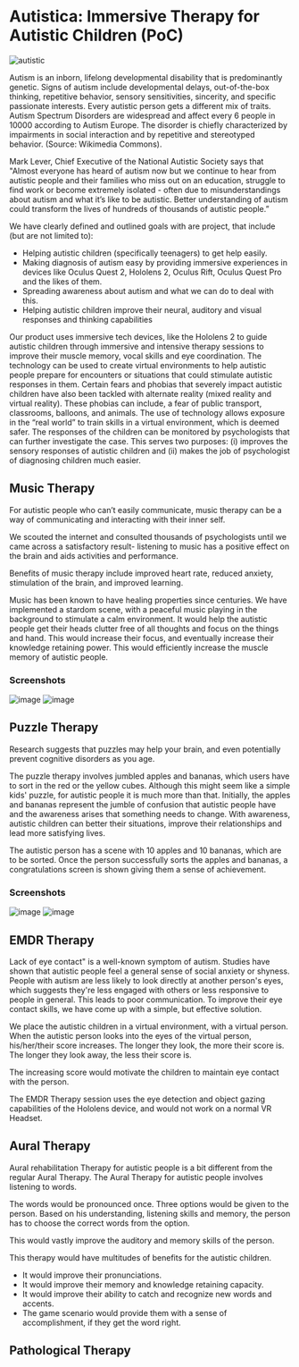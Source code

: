 # Autistica: Immersive Therapy for Autistic Children (PoC)

![autistic](https://user-images.githubusercontent.com/97734029/196027561-ba250161-15bc-4c28-b86c-b33e81986d17.png)

Autism is an inborn, lifelong developmental disability that is predominantly genetic. Signs of autism include developmental delays, out-of-the-box thinking, repetitive behavior, sensory sensitivities, sincerity, and specific passionate interests. Every autistic person gets a different mix of traits. Autism Spectrum Disorders are widespread and affect every 6 people in 10000 according to Autism Europe. The disorder is chiefly characterized by impairments in social interaction and by repetitive and stereotyped behavior. (Source: Wikimedia Commons).

Mark Lever, Chief Executive of the National Autistic Society says that "Almost everyone has heard of autism now but we continue to hear from autistic people and their families who miss out on an education, struggle to find work or become extremely isolated - often due to misunderstandings about autism and what it’s like to be autistic. Better understanding of autism could transform the lives of hundreds of thousands of autistic people.”

We have clearly defined and outlined goals with are project, that include (but are not limited to):
- Helping autistic children (specifically teenagers) to get help easily.
- Making diagnosis of autism easy by providing immersive experiences in devices like Oculus Quest 2, Hololens 2, Oculus Rift, Oculus Quest Pro and the likes of them.
- Spreading awareness about autism and what we can do to deal with this.
- Helping autistic children improve their neural, auditory and visual responses and thinking capabilities 

Our product uses immersive tech devices, like the Hololens 2 to guide autistic children through immersive and intensive therapy sessions to improve their muscle memory, vocal skills and eye coordination. The technology can be used to create virtual environments to help autistic people prepare for encounters or situations that could stimulate autistic responses in them. Certain fears and phobias that severely impact autistic children have also been tackled with alternate reality (mixed reality and virtual reality). These phobias can include, a fear of public transport, classrooms, balloons, and animals.  The use of technology allows exposure in the “real world” to train skills in a virtual environment, which is deemed safer. The responses of the children can be monitored by psychologists that can further investigate the case. This serves two purposes: (i) improves the sensory responses of autistic children and (ii) makes the job of psychologist of diagnosing children much easier. 

## Music Therapy

For autistic  people who can’t easily communicate, music therapy can be a way of communicating and interacting with their inner self.

We scouted the internet and consulted thousands of psychologists until we came across a satisfactory result- listening to music has a positive effect on the brain and aids activities and performance. 

Benefits of music therapy include improved heart rate, reduced anxiety, stimulation of the brain, and improved learning. 

Music has been known to have healing properties since centuries. We have implemented a stardom scene, with a peaceful music playing in the background to stimulate a calm environment. It would help the autistic people get their heads clutter free of all thoughts and focus on the things and hand. This would increase their focus, and eventually increase their knowledge retaining power. This would efficiently increase the muscle memory of autistic people.

### Screenshots
![image](https://user-images.githubusercontent.com/97734029/196027671-0911c24a-4072-4ed2-b32d-164ee7b4a1fd.png)
![image](https://user-images.githubusercontent.com/97734029/196027673-19b081bb-2905-44cf-b5a6-755068754d73.png)

## Puzzle Therapy

Research suggests that puzzles may help your brain, and even potentially prevent cognitive disorders as you age.

The puzzle therapy involves jumbled apples and bananas, which users have to sort in the red or the yellow cubes. Although this might seem like a simple kids' puzzle, for autistic people it is much more than that. Initially, the apples and bananas represent the jumble of confusion that autistic people have and the awareness arises that something needs to change. With awareness, autistic children can better their situations, improve their relationships and lead more satisfying lives.

The autistic person has a scene with 10 apples and 10 bananas, which are to be sorted. Once the person successfully sorts the apples and bananas, a congratulations screen is shown giving them a sense of achievement. 

### Screenshots
![image](https://user-images.githubusercontent.com/97734029/196028191-342b22bb-75ff-440d-a0c4-40ff2aff9f3c.png)
![image](https://user-images.githubusercontent.com/97734029/196028288-1bebd1d0-5ecf-4a41-8bfe-f75375594bfd.png)

## EMDR Therapy

Lack of eye contact" is a well-known symptom of autism. Studies have shown that autistic people feel a general sense of social anxiety or shyness. People with autism are less likely to look directly at another person's eyes, which suggests they're less engaged with others or less responsive to people in general. This leads to poor communication. To improve their eye contact skills, we have come up with a simple, but effective solution. 

We place the autistic children in a virtual environment, with a virtual person. When the autistic person looks into the eyes of the virtual person, his/her/their score increases. The longer they look, the more their score is. The longer they look away, the less their score is. 

The increasing score would motivate the children to maintain eye contact with the person. 

The EMDR Therapy session uses the eye detection and object gazing capabilities of the Hololens device, and would not work on a normal VR Headset.

## Aural Therapy

Aural rehabilitation Therapy for autistic people is a bit different from the regular Aural Therapy. The Aural Therapy for autistic people involves listening to words.

The words would be pronounced once. Three options would be given to the person. Based on his understanding, listening skills and memory, the person has to choose the correct words from the option.

This would vastly improve the auditory and memory skills of the person.

This therapy would have multitudes of benefits for the autistic children.

- It would improve their pronunciations.
- It would improve their memory and knowledge retaining capacity.
- It would improve their ability to catch and recognize new words and accents.
- The game scenario would provide them with a sense of accomplishment, if they get the word right.

## Pathological Therapy

